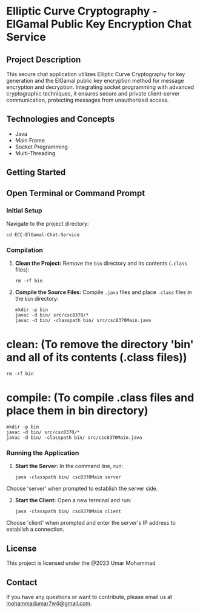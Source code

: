 # Elliptic Curve Cryptography - ElGamal Public Key Encryption Chat Service

## Project Description

This secure chat application utilizes Elliptic Curve Cryptography for key generation and the ElGamal public key encryption method for message encryption and decryption. Integrating socket programming with advanced cryptographic techniques, it ensures secure and private client-server communication, protecting messages from unauthorized access.

## Technologies and Concepts

- Java
- Main Frame
- Socket Programming
- Multi-Threading

## Getting Started

## Open Terminal or Command Prompt

### Initial Setup

Navigate to the project directory:

    cd ECC-ElGamal-Chat-Service

### Compilation

1.  **Clean the Project:**
    Remove the `bin` directory and its contents (`.class` files):

        rm -rf bin

2.  **Compile the Source Files:**
    Compile `.java` files and place `.class` files in the `bin` directory:

        mkdir -p bin
        javac -d bin/ src/csc8370/*
        javac -d bin/ -classpath bin/ src/csc8370Main.java

# clean: (To remove the directory 'bin' and all of its contents (.class files))

    rm -rf bin

# compile: (To compile .class files and place them in bin directory)

    mkdir -p bin
    javac -d bin/ src/csc8370/*
    javac -d bin/ -classpath bin/ src/csc8370Main.java

### Running the Application

1.  **Start the Server:**
    In the command line, run:

        java -classpath bin/ csc8370Main server

Choose 'server' when prompted to establish the server side.

2.  **Start the Client:**
    Open a new terminal and run:

        java -classpath bin/ csc8370Main client

Choose 'client' when prompted and enter the server's IP address to establish a connection.

## License

This project is licensed under the @2023 Umar Mohammad

## Contact

If you have any questions or want to contribute, please email us at mohammadumar7w4@gmail.com.
